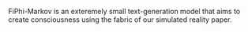 FiPhi-Markov is an exteremely small text-generation model that aims to create consciousness using the fabric of our simulated reality paper.
